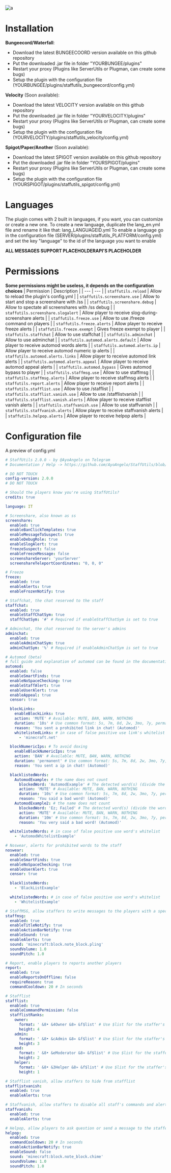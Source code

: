 ![a](images/staffutils2.png)

# Installation
**Bungeecord/Waterfall**:
- Download the latest BUNGEECOORD version available on this github repository
- Put the downloaded .jar file in folder "YOURBUNGEE/plugins"
- Restart your proxy (Plugins like ServerUtils or Plugman, can create some bugs)
- Setup the plugin with the configuration file (YOURBUNGEE/plugins/staffutils_bungeecord/config.yml)

**Velocity** (Soon available):
- Download the latest VELOCITY version available on this github repository
- Put the downloaded .jar file in folder "YOURVELOCITY/plugins"
- Restart your proxy (Plugins like ServerUtils or Plugman, can create some bugs)
- Setup the plugin with the configuration file (YOURVELOCITY/plugins/staffutils_velocity/config.yml)

**Spigot/Paper/Another** (Soon available):
- Download the latest SPIGOT version available on this github repository
- Put the downloaded .jar file in folder "YOURSPIGOT/plugins"
- Restart your proxy (Plugins like ServerUtils or Plugman, can create some bugs)
- Setup the plugin with the configuration file (YOURSPIGOT/plugins/staffutils_spigot/config.yml)

# Languages
The plugin comes with 2 built in languages, if you want, you can customize or create a new one. To create a new language, duplicate the lang_en.yml file and rename it like that: lang_LANGUAGEID.yml
To enable a language go in the configuration file (SERVER/plugins/staffutils_PLATFORM/config.yml) and set the key "language" to the id of the language you want to enable

**ALL MESSAGES SUPPORT PLACEHOLDERAPI'S PLACEHOLDER**

# Permissions
**Some permissions might be useless, it depends on the configuration choices**
| Permission | Description |
| --- | --- |
| `staffutils.reload` | Allow to reload the plugin's config.yml |
| `staffutils.screenshare.use` | Allow to start and stop a screenshare with /ss |
| `staffutils.screenshare.debug` | Allow to spectate all screenshares with /ss debug |
| `staffutils.screenshare.slogalert` | Allow player to receive slog-during-screenshare alerts |
| `staffutils.freeze.use` | Allow to use /freeze command on players |
| `staffutils.freeze.alerts` | Allow player to receive freeze alerts |
| `staffutils.freeze.exempt` | Gives freeze exempt to player |
| `staffutils.staffchat` | Allow to use staffchat |
| `staffutils.adminchat` | Allow to use adminchat |
| `staffutils.automod.alerts.default` | Allow player to receive automod words alerts |
| `staffutils.automod.alerts.ip` | Allow player to receive automod numeric ip alerts |
| `staffutils.automod.alerts.links` | Allow player to receive automod link alerts |
| `staffutils.automod.alerts.appeal` | Allow player to receive automod appeal alerts |
| `staffutils.automod.bypass` | Gives automod bypass to player |
| `staffutils.staffmsg.use` | Allow to use staffmsg |
| `staffutils.staffmsg.alerts` | Allow player to receive staffmsg alerts |
| `staffutils.report.alerts` | Allow player to receive report alerts |
| `staffutils.stafflist.use` | Allow to use /stafflist |
| `staffutils.stafflist.vanish.use` | Allow to use /stafflistvanish |
| `staffutils.stafflist.vanish.alerts` | Allow player to receive stafflist vanish alerts |
| `staffutils.staffvanish.use` | Allow to use staffvanish |
| `staffutils.staffvanish.alerts` | Allow player to receive staffvanish alerts |
| `staffutils.helpop.alerts` | Allow player to receive helpop alerts |

# Configuration file
A preview of config.yml
```yaml
# StaffUtils 2.0.0 - by @AyoAngelo on Telegram
# Documentation / Help -> https://github.com/AyoAngelo/StaffUtils/blob/main/README.md

# DO NOT TOUCH
config-version: 2.0.0
# DO NOT TOUCH

# Should the players know you're using StaffUtils?
credits: true

language: IT

# Screenshare, also known as ss
screenshare:
  enabled: true
  enableBanClickTemplates: true
  enableMessageToSuspect: true
  enableDebugRole: true
  enableSlogAlert: true
  freezeSuspect: false
  enableFreezeMessage: false
  screenshareServer: 'yourServer'
  screenshareTeleportCoordinates: "0, 0, 0"

# Freeze
freeze:
  enabled: true
  enableAlerts: true
  enableFrozenNotify: true

# Staffchat, the chat reserved to the staff
staffchat:
  enabled: true
  enableStaffChatSym: true
  staffChatSym: '#' # Required if enableStaffChatSym is set to true

# Adminchat, the chat reserved to the server's admins
adminchat:
  enabled: true
  enableAdminChatSym: true
  adminChatSym: '%' # Required if enableAdminChatSym is set to true

# Automod (beta)
# full guide and explanation of automod can be found in the documentation
automod:
  enabled: false
  enableSmartFinds: true
  enableNoSpaceChecking: true
  enableStaffAlert: true
  enableUserAlert: true
  enableAppeal: true
  censor: true

  blockLinks:
    enableBlockLinks: true
    action: 'MUTE' # Available: MUTE, BAN, WARN, NOTHING
    duration: '10s' # Use common format: 5s, 7m, 8d, 2w, 3mo, 7y, permanent
    reason: 'You sent a prohibited link in chat! (Automod)'
    whitelistedLinks: # in case of false positive use link's whitelist
      - 'minecraft.net'

  blockNumericIps: # To avoid doxing
    enableBlockNumericIps: true
    action: 'BAN' # Available: MUTE, BAN, WARN, NOTHING
    duration: 'permanent' # Use common format: 5s, 7m, 8d, 2w, 3mo, 7y, permanent
    reason: 'You sent a ip in chat! (Automod)'

  blacklistedWords:
    AutomodExample: # the name does not count
      blockedWord: 'AutomodExample' # The detected word(s) (divide the words with a semicolon -> ; <- to put more words)
      action: 'MUTE' # Available: MUTE, BAN, WARN, NOTHING
      duration: '10s' # Use common format: 5s, 7m, 8d, 2w, 3mo, 7y, permanent
      reason: 'You said a bad word! (Automod)'
    AutomodExample2: # the name does not count
      blockedWord: 'Ez; Failed' # The detected word(s) (divide the words with a semicolon -> ; <- to put more words for the same reason)
      action: 'MUTE' # Available: MUTE, BAN, WARN, NOTHING
      duration: '10m' # Use common format: 5s, 7m, 8d, 2w, 3mo, 7y, permanent
      reason: 'You very said a bad word! (Automod)'

  whitelistedWords: # in case of false positive use word's whitelist
    - 'AutomodWhitelistExample'

# Noswear, alerts for prohibited words to the staff
noswear:
  enabled: true
  enableSmartFinds: true
  enableNoSpaceChecking: true
  enableUserAlert: true
  censor: true

  blacklistedWords:
    - 'BlackListExample'

  whitelistedWords: # in case of false positive use word's whitelist
    - 'WhitelistExample'

# StaffMSG, allow staffers to write messages to the players with a specific alert
staffmsg:
  enabled: true
  enableTitleNotify: true
  enableActionBarNotify: true
  enableSound: true
  enableAlerts: true
  sound: 'minecraft:block.note_block.pling'
  soundVolume: 1.0
  soundPitch: 1.0

# Report, enable players to reports another players
report:
  enabled: true
  enableReportsOnOffline: false
  requireReason: true
  commandCooldown: 20 # In seconds

# Stafflist
stafflist:
  enabled: true
  enableCommandPermission: false
  stafflistRanks:
    owner:
      format: ' &8• &4Owner &8» &f$list' # Use $list for the staffer's list
      height: 4
    admin:
      format: ' &8• &cAdmin &8» &f$list' # Use $list for the staffer's list
      height: 3
    mod:
      format: ' &8• &eModerator &8» &f$list' # Use $list for the staffer's list
      height: 2
    helper:
      format: ' &8• &3Helper &8» &f$list' # Use $list for the staffer's list
      height: 1

# Stafflist vanish, allow staffers to hide from stafflist
stafflistvanish:
  enabled: true
  enableAlerts: true

# Staffvanish, allow staffers to disable all staff's commands and alerts
staffvanish:
  enabled: true
  enableAlerts: true

# Helpop, allow players to ask question or send a message to the staffers
helpop:
  enabled: true
  commandCooldown: 20 # In seconds
  enableActionBarNotify: true
  enableSound: false
  sound: 'minecraft:block.note_block.chime'
  soundVolume: 1.0
  soundPitch: 1.0
```
